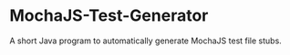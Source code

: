 MochaJS-Test-Generator
======================

A short Java program to automatically generate MochaJS test file stubs.
